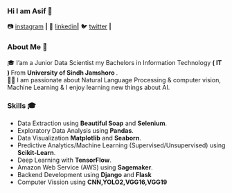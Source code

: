 ### Hi I am Asif 👋

📷 [instagram][instagram] **|** 
👔 [linkedin][linkedin]**|** 
🐦 [twitter][twitter] **|** 
<br />

### About Me 🚀
🎓 I’am a Junior Data Scientist my Bachelors in Information Technology <strong>( IT ) </strong> From <strong> University of Sindh Jamshoro </strong>. </br>
👨‍💻  I am passionate about Natural Language Processing & computer vision, Machine Learning & I enjoy learning new things about AI. </br>

### Skills 🎓
- Data Extraction using <strong>Beautiful Soap</strong> and <strong>Selenium</strong>.
- Exploratory Data Analysis using <strong>Pandas</strong>.
- Data Visualization <strong>Matplotlib</strong> and <strong>Seaborn</strong>.
- Predictive Analytics/Machine Learning (Supervised/Unsupervised) using <strong>Scikit-Learn</strong>.
- Deep Learning  with <strong>TensorFlow</strong>.
- Amazon Web Service (AWS) using  <strong>Sagemaker</strong>.
- Backend Development using <strong>Django</strong> and <strong>Flask</strong>
- Computer Vission using  <strong>CNN,YOLO2,VGG16,VGG19</strong>

[instagram]:https://www.instagram.com/asifbashirkhuharo/
[linkedin]: https://www.linkedin.com/in/asif-ali-9294201b2/
[twitter]: https://twitter.com/



<!---
Asif26/Asif26 is a ✨ special ✨ repository because its `README.md` (this file) appears on your GitHub profile.
You can click the Preview link to take a look at your changes.
--->
